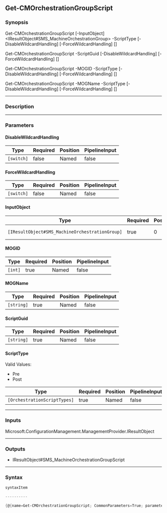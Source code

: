 Get-CMOrchestrationGroupScript
------------------------------




### Synopsis

Get-CMOrchestrationGroupScript [-InputObject] <IResultObject#SMS_MachineOrchestrationGroup> -ScriptType <OrchestrationScriptTypes> [-DisableWildcardHandling] [-ForceWildcardHandling] [<CommonParameters>]

Get-CMOrchestrationGroupScript -ScriptGuid <string> [-DisableWildcardHandling] [-ForceWildcardHandling] [<CommonParameters>]

Get-CMOrchestrationGroupScript -MOGID <int> -ScriptType <OrchestrationScriptTypes> [-DisableWildcardHandling] [-ForceWildcardHandling] [<CommonParameters>]

Get-CMOrchestrationGroupScript -MOGName <string> -ScriptType <OrchestrationScriptTypes> [-DisableWildcardHandling] [-ForceWildcardHandling] [<CommonParameters>]




---


### Description


---


### Parameters
#### **DisableWildcardHandling**




|Type      |Required|Position|PipelineInput|
|----------|--------|--------|-------------|
|`[switch]`|false   |Named   |false        |



#### **ForceWildcardHandling**




|Type      |Required|Position|PipelineInput|
|----------|--------|--------|-------------|
|`[switch]`|false   |Named   |false        |



#### **InputObject**




|Type                                           |Required|Position|PipelineInput |Aliases           |
|-----------------------------------------------|--------|--------|--------------|------------------|
|`[IResultObject#SMS_MachineOrchestrationGroup]`|true    |0       |true (ByValue)|OrchestrationGroup|



#### **MOGID**




|Type   |Required|Position|PipelineInput|
|-------|--------|--------|-------------|
|`[int]`|true    |Named   |false        |



#### **MOGName**




|Type      |Required|Position|PipelineInput|
|----------|--------|--------|-------------|
|`[string]`|true    |Named   |false        |



#### **ScriptGuid**




|Type      |Required|Position|PipelineInput|
|----------|--------|--------|-------------|
|`[string]`|true    |Named   |false        |



#### **ScriptType**

Valid Values:

* Pre
* Post






|Type                        |Required|Position|PipelineInput|
|----------------------------|--------|--------|-------------|
|`[OrchestrationScriptTypes]`|true    |Named   |false        |





---


### Inputs
Microsoft.ConfigurationManagement.ManagementProvider.IResultObject




---


### Outputs
* IResultObject#SMS_MachineOrchestrationGroupScript







---


### Syntax
```PowerShell
syntaxItem
```
```PowerShell
----------
```
```PowerShell
{@{name=Get-CMOrchestrationGroupScript; CommonParameters=True; parameter=System.Object[]}, @{name=Get-CMOrchestrationGroupScript; CommonParameters=True; parameter=System.Object[]}, @{name=Get-CMOrchest…
```
